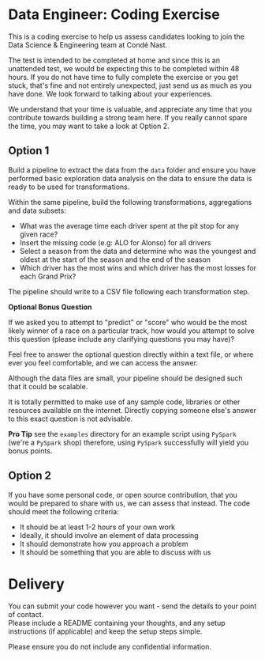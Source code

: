 # Data Engineer: Coding Exercise

This is a coding exercise to help us assess candidates looking to join the Data Science & Engineering team at Condé Nast.

The test is intended to be completed at home and since this is an unattended test, we would be expecting this to be completed within 48 hours.
If you do not have time to fully complete the exercise or you get stuck, that's fine and not entirely unexpected, just send us as much as you have done.
We look forward to talking about your experiences.

We understand that your time is valuable, and appreciate any time that you contribute towards building a strong team here.
If you really cannot spare the time, you may want to take a look at Option 2.

## Option 1

Build a pipeline to extract the data from the `data` folder and ensure you have performed basic exploration data analysis on the data to ensure the data is ready to be used for transformations.

Within the same pipeline, build the following transformations, aggregations and data subsets:
 - What was the average time each driver spent at the pit stop for any given race?
 - Insert the missing code (e.g: ALO for Alonso) for all drivers
 - Select a season from the data and determine who was the youngest and oldest at the start of the season and the end of the season
 - Which driver has the most wins and which driver has the most losses for each Grand Prix?

The pipeline should write to a CSV file following each transformation step.

**Optional Bonus Question**

If we asked you to attempt to "predict" or "score" who would be
the most likely winner of a race on a particular track, how would you attempt to solve this question (please
include any clarifying questions you may have)?

Feel free to answer the optional question directly within a text file, or where ever
you feel comfortable, and we can access the answer.

Although the data files are small, your pipeline should be designed such that it could be scalable.

It is totally permitted to make use of any sample code, libraries or other resources available on the internet. Directly copying someone else's answer to this exact question is not advisable.

**Pro Tip** see the `examples` directory for an example script using `PySpark` (we're a `PySpark` shop)
therefore, using `PySpark` successfully will yield you bonus points.

## Option 2

If you have some personal code, or open source contribution, that you would be prepared to share with us, we can assess that instead.  The code should meet the following criteria:

- It should be at least 1-2 hours of your own work
- Ideally, it should involve an element of data processing
- It should demonstrate how you approach a problem
- It should be something that you are able to discuss with us

# Delivery

You can submit your code however you want - send the details to your point of contact.  
Please include a README containing your thoughts, and any setup instructions (if applicable) and keep the setup steps simple.

Please ensure you do not include any confidential information.
